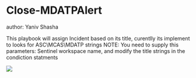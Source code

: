 # Close-MDATPAlert
author: Yaniv Shasha

This playbook will assign Incident based on its title, curentlly its implement to looks for ASC\MCAS\MDATP strings
NOTE: You need to supply this parameters: Sentinel workspace name, and modify the title strings in the condiction statments


<a href="https://portal.azure.com/#create/Microsoft.Template/uri/https%3A%2F%2Fraw.githubusercontent.com%2FYaniv-Shasha%2FSentinel%2Fmaster%2FPlaybooks%2FAssign-Incident-ToSpecificOwner%2Fazuredeploy.json" target="_blank">
    <img src="https://aka.ms/deploytoazurebutton"/>
</a>
